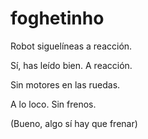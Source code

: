 # foghetinho
Robot siguelíneas a reacción.

Sí, has leído bien. A reacción.

Sin motores en las ruedas.

A lo loco. Sin frenos.

(Bueno, algo sí hay que frenar)

